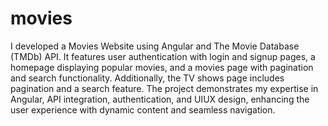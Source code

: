 # movies
I developed a Movies Website using Angular and The Movie Database (TMDb) API. It features user authentication with login and signup pages, a homepage displaying popular movies, and a movies page with pagination and search functionality. Additionally, the TV shows page includes pagination and a search feature. The project demonstrates my expertise in Angular, API integration, authentication, and UIUX design, enhancing the user experience with dynamic content and seamless navigation. 
